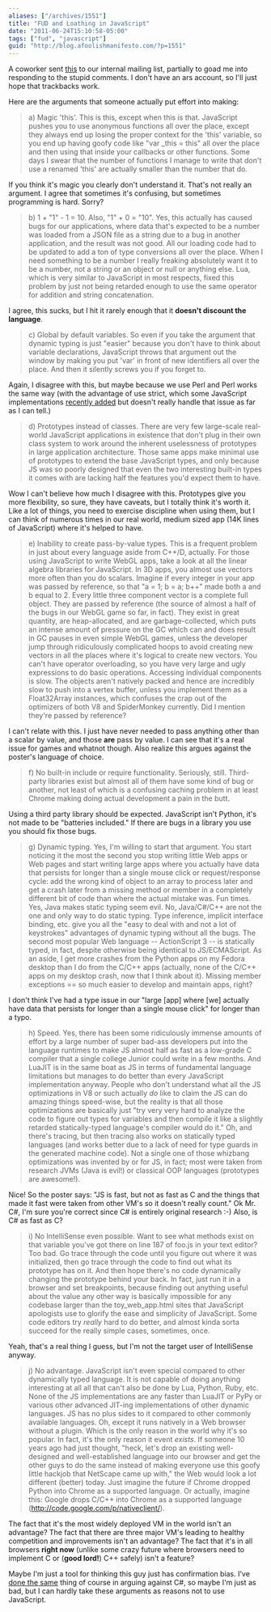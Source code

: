 ```yaml
---
aliases: ["/archives/1551"]
title: "FUD and Loathing in JavaScript"
date: "2011-06-24T15:10:58-05:00"
tags: ["fud", "javascript"]
guid: "http://blog.afoolishmanifesto.com/?p=1551"
---
```

A coworker sent [this](http://arstechnica.com/microsoft/news/2011/06/nodejs-coming-to-windows-azure-with-official-microsoft-support.ars?comments=1#comments-bar) to our internal mailing list, partially to goad me into responding to the stupid comments. I don't have an ars account, so I'll just hope that trackbacks work.

Here are the arguments that someone actually put effort into making:

> a) Magic 'this'. This is this, except when this is that. JavaScript pushes you to use anonymous functions all over the place, except they always end up losing the proper context for the 'this' variable, so you end up having goofy code like "var _this = this" all over the place and then using that inside your callbacks or other functions. Some days I swear that the number of functions I manage to write that don't use a renamed 'this' are actually smaller than the number that do.

If you think it's magic you clearly don't understand it. That's not really an argument. I agree that sometimes it's confusing, but sometimes programming is hard. Sorry?

> b) 1 + "1" - 1 = 10. Also, "1" + 0 = "10". Yes, this actually has caused bugs for our applications, where data that's expected to be a number was loaded from a JSON file as a string due to a bug in another application, and the result was not good. All our loading code had to be updated to add a ton of type conversions all over the place. When I need something to be a number I really freaking absolutely want it to be a number, not a string or an object or null or anything else. Lua, which is very similar to JavaScript in most respects, fixed this problem by just not being retarded enough to use the same operator for addition and string concatenation.

I agree, this sucks, but I hit it rarely enough that it **doesn't discount the language**.

> c) Global by default variables. So even if you take the argument that dynamic typing is just "easier" because you don't have to think about variable declarations, JavaScript throws that argument out the window by making you put 'var' in front of new identifiers all over the place. And then it silently screws you if you forget to.

Again, I disagree with this, but maybe because we use Perl and Perl works the same way (with the advantage of use strict, which some JavaScript implementations [recently added](http://ejohn.org/blog/ecmascript-5-strict-mode-json-and-more/) but doesn't really handle that issue as far as I can tell.)

> d) Prototypes instead of classes. There are very few large-scale real-world JavaScript applications in existence that don't plug in their own class system to work around the inherent uselessness of prototypes in large application architecture. Those same apps make minimal use of prototypes to extend the base JavaScript types, and only because JS was so poorly designed that even the two interesting built-in types it comes with are lacking half the features you'd expect them to have.

Wow I can't believe how much I disagree with this. Prototypes give you more flexibility, so sure, they have caveats, but I totally think it's worth it. Like a lot of things, you need to exercise discipline when using them, but I can think of numerous times in our real world, medium sized app (14K lines of JavaScript) where it's helped to have.

> e) Inability to create pass-by-value types. This is a frequent problem in just about every language aside from C++/D, actually. For those using JavaScript to write WebGL apps, take a look at all the linear algebra libraries for JavaScript. In 3D apps, you almost use vectors more often than you do scalars. Imagine if every integer in your app was passed by reference, so that "a = 1; b = a; b++" made both a and b equal to 2. Every little three component vector is a complete full object. They are passed by reference (the source of almost a half of the bugs in our WebGL game so far, in fact). They exist in great quantity, are heap-allocated, and are garbage-collected, which puts an intense amount of pressure on the GC which can and does result in GC pauses in even simple WebGL games, unless the developer jump through ridiculously complicated hoops to avoid creating new vectors in all the places where it's logical to create new vectors. You can't have operator overloading, so you have very large and ugly expressions to do basic operations. Accessing individual components is slow. The objects aren't natively packed and hence are incredibly slow to push into a vertex buffer, unless you implement them as a Float32Array instances, which confuses the crap out of the optimizers of both V8 and SpiderMonkey currently. Did I mention they're passed by reference?

I can't relate with this. I just have never needed to pass anything other than a scalar by value, and those **are** pass by value. I can see that it's a real issue for games and whatnot though. Also realize this argues against the poster's language of choice.

> f) No built-in include or require functionality. Seriously, still. Third-party libraries exist but almost all of them have some kind of bug or another, not least of which is a confusing caching problem in at least Chrome making doing actual development a pain in the butt.

Using a third party library should be expected. JavaScript isn't Python, it's not made to be "batteries included." If there are bugs in a library you use you should fix those bugs.

> g) Dynamic typing. Yes, I'm willing to start that argument. You start noticing it the most the second you stop writing little Web apps or Web pages and start writing large apps where you actually have data that persists for longer than a single mouse click or request/response cycle: add the wrong kind of object to an array to process later and get a crash later from a missing method or member in a completely different bit of code than where the actual mistake was. Fun times. Yes, Java makes static typing seem evil. No, Java/C#/C++ are not the one and only way to do static typing. Type inference, implicit interface binding, etc. give you all the "easy to deal with and not a lot of keystrokes" advantages of dynamic typing without all the bugs. The second most popular Web language -- ActionScript 3 -- is statically typed, in fact, despite otherwise being identical to JS/ECMAScript. As an aside, I get more crashes from the Python apps on my Fedora desktop than I do from the C/C++ apps (actually, none of the C/C++ apps on my desktop crash, now that I think about it). Missing member exceptions == so much easier to develop and maintain apps, right?

I don't think I've had a type issue in our "large [app] where [we] actually have data that persists for longer than a single mouse click" for longer than a typo.

> h) Speed. Yes, there has been some ridiculously immense amounts of effort by a large number of super bad-ass developers put into the language runtimes to make JS almost half as fast as a low-grade C compiler that a single college Junior could write in a few months. And LuaJIT is in the same boat as JS in terms of fundamental language limitations but manages to do better than every JavaScript implementation anyway. People who don't understand what all the JS optimizations in V8 or such actually _do_ like to claim the JS can do amazing things speed-wise, but the reality is that all those optimizations are basically just "try very very hard to analyze the code to figure out types for variables and then compile it like a slightly retarded statically-typed language's compiler would do it." Oh, and there's tracing, but then tracing also works on statically typed languages (and works better due to a lack of need for type guards in the generated machine code). Not a single one of those whizbang optimizations was invented by or for JS, in fact; most were taken from research JVMs (Java is evil!) or classical OOP languages (prototypes are awesome!).

Nice! So the poster says: "JS is fast, but not as fast as C and the things that made it fast were taken from other VM's so it doesn't really count." Ok Mr. C#, I'm sure you're correct since C# is entirely original research :-) Also, is C# as fast as C?

> i) No IntelliSense even possible. Want to see what methods exist on that variable you've got there on line 187 of foo.js in your text editor? Too bad. Go trace through the code until you figure out where it was initialized, then go trace through the code to find out what its prototype has on it. And then hope there's no code dynamically changing the prototype behind your back. In fact, just run it in a browser and set breakpoints, because finding out anything useful about the value any other way is basically impossible for any codebase larger than the toy_web_app.html sites that JavaScript apologists use to glorify the ease and simplicity of JavaScript. Some code editors try _really_ hard to do better, and almost kinda sorta succeed for the really simple cases, sometimes, once.

Yeah, that's a real thing I guess, but I'm not the target user of IntelliSense anyway.

> j) No advantage. JavaScript isn't even special compared to other dynamically typed language. It is not capable of doing anything interesting at all all that can't also be done by Lua, Python, Ruby, etc. None of the JS implementations are any faster than LuaJIT or PyPy or various other advanced JIT-ing implementations of other dynamic languages. JS has no plus sides to it compared to other commonly available languages. Oh, except it runs natively in a Web browser without a plugin. Which is the only reason in the world why it's so popular. In fact, it's the only reason it event _exists_. If someone 10 years ago had just thought, "heck, let's drop an existing well-designed and well-established language into our browser and get the other guys to do the same instead of making everyone use this goofy little hackjob that NetScape came up with," the Web would look a lot different (better) today. Just imagine the future if Chrome dropped Python into Chrome as a supported language. Or actually, imagine this: Google drops C/C++ into Chrome as a supported language (http://code.google.com/p/nativeclient/).

The fact that it's the most widely deployed VM in the world isn't an advantage? The fact that there are three major VM's leading to healthy competition and improvements isn't an advantage? The fact that it's in all browsers **right now** (unlike some crazy future where browsers need to implement C or (**good lord!**) C++ safely) isn't a feature?

Maybe I'm just a tool for thinking this guy just has confirmation bias. I've [done the same](/archives/1485) thing of course in arguing against C#, so maybe I'm just as bad, but I can hardly take these arguments as reasons not to use JavaScript.
